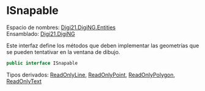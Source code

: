 # ISnapable

Espacio de nombres: [Digi21.DigiNG.Entities](./)  
Ensamblado: [Digi21.DigiNG](../)

Este interfaz define los métodos que deben implementar las geometrías que se pueden tentativar en la ventana de dibujo.

```csharp
public interface ISnapable
```

Tipos derivados: [ReadOnlyLine](readonlyline.md), [ReadOnlyPoint](readonlypoint.md), [ReadOnlyPolygon](readonlypolygon.md), [ReadOnlyText](readonlytext.md)

